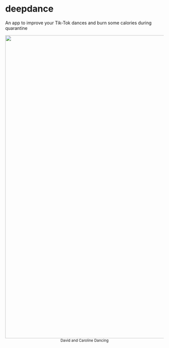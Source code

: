 # deepdance
An app to improve your Tik-Tok dances and burn some calories during quarantine

<p align="center">
    <img src="videos/dancers-with-skeletons.gif", width="960">
    <br>
    <sup>David and Caroline Dancing</sup>
</p>
